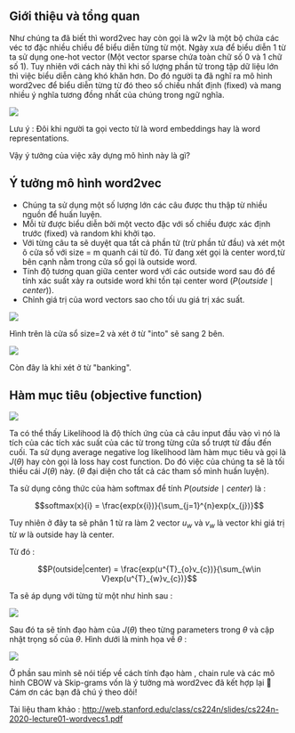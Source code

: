 ## Giới thiệu và tổng quan

Như chúng ta đã biết thì word2vec hay còn gọi là w2v là một bộ chứa các véc tơ đặc nhiều chiều để biểu diễn từng từ một. Ngày xưa để biểu diễn 1 từ ta sử dụng one-hot vector (Một vector sparse chứa toàn chữ số 0 và 1 chữ số 1). Tuy nhiên với cách này thì khi số lượng phần tử trong tập dữ liệu lớn thì việc biểu diễn càng khó khăn hơn. Do đó người ta đã nghĩ ra mô hình word2vec để biểu diễn từng từ đó theo số chiều nhất định (fixed) và mang nhiều ý nghĩa tương đồng nhất của chúng trong ngữ nghĩa.

![](https://i.imgur.com/LvfVpoa.png)

Lưu ý : Đôi khi người ta gọi vecto từ là word embeddings hay là word representations.

Vậy ý tưởng của việc xây dựng mô hình này là gì?

## Ý tưởng mô hình word2vec

- Chúng ta sử dụng một số lượng lớn các câu được thu thập từ nhiều nguồn để huấn luyện.
- Mỗi từ được biểu diễn bởi một vecto đặc với số chiều được xác định trước (fixed) và random khi khởi tạo.
- Với từng câu ta sẽ duyệt qua tất cả phần tử (trừ phần tử đầu) và xét một ô cửa sổ với size = m quanh cái từ đó. Từ đang xét gọi là center word,từ bên cạnh nằm trong cửa sổ gọi là outside word.
- Tính độ tương quan giữa center word với các outside word sau đó để tính xác suất xảy ra outside word khi tồn tại center word ($P(outside\mid center)$).
- Chỉnh giá trị của word vectors sao cho tối ưu giá trị xác suất.

![](https://i.imgur.com/zYyer6u.png)

Hình trên là cửa sổ size=2 và xét ở từ "into" sẽ sang 2 bên.

![](https://i.imgur.com/iZ3Ykvw.png)

Còn đây là khi xét ở từ "banking".

## Hàm mục tiêu (objective function)

![](https://i.imgur.com/44YPSSp.png)

Ta có thể thấy Likelihood là độ thích ứng của cả câu input đầu vào vì nó là tích của các tích xác suất của các từ trong từng cửa sổ trượt từ đầu đến cuối. Ta sử dụng average negative log likelihood làm hàm mục tiêu và gọi là $J(\theta)$ hay còn gọi là loss hay cost function. Do đó việc của chúng ta sẽ là tối thiểu cái $J(\theta)$ này. ($\theta$ đại diện cho tất cả các tham số mình huấn luyện). 

Ta sử dụng công thức của hàm softmax để tính $P(outside\mid center)$ là : 

$$softmax(x){i} = \frac{exp(x{i})}{\sum_{j=1}^{n}exp(x_{j})}$$

Tuy nhiên ở đây ta sẽ phân 1 từ ra làm 2 vector $u_{w}$ và $v_{w}$ là vector khi giá trị từ $w$ là outside hay là center.

Từ đó : 

$$P(outside|center) = \frac{exp(u^{T}_{o}v_{c})}{\sum_{w\in V}exp(u^{T}_{w}v_{c})}$$

Ta sẽ áp dụng với từng từ một như hình sau : 

![](https://i.imgur.com/CPoeA40.png)

Sau đó ta sẽ tính đạo hàm của $J(\theta)$ theo từng parameters trong $\theta$ và cập nhật trọng số của $\theta$. Hình dưới là minh họa về $\theta$ : 

![](https://i.imgur.com/eACOJV6.png)

Ở phần sau mình sẽ nói tiếp về cách tính đạo hàm , chain rule và các mô hình CBOW và Skip-grams vốn là ý tưởng mà word2vec đã kết hợp lại :hamster: Cám ơn các bạn đã chú ý theo dõi!

Tài liệu tham khảo : http://web.stanford.edu/class/cs224n/slides/cs224n-2020-lecture01-wordvecs1.pdf
